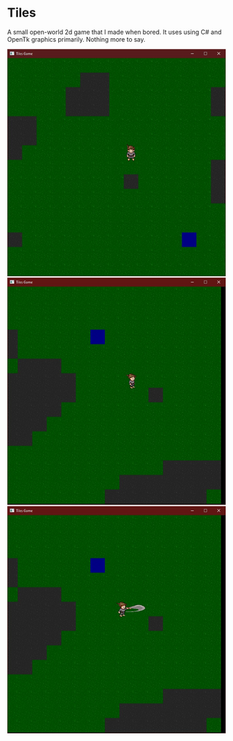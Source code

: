 # Tiles
A small open-world 2d game that I made when bored. It uses using C# and OpenTk graphics primarily. Nothing more to say.

![Tiles](https://github.com/DrSmCraft/Tiles/blob/master/Screenshot1.jpg)
![Tiles](https://github.com/DrSmCraft/Tiles/blob/master/Screenshot2.jpg)
![Tiles](https://github.com/DrSmCraft/Tiles/blob/master/Screenshot3.jpg)
